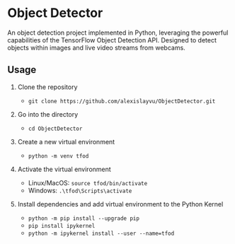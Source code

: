 # Object Detector

An object detection project implemented in Python, leveraging the powerful capabilities of the TensorFlow Object Detection API. Designed to detect objects within images and live video streams from webcams.

## Usage

1. Clone the repository

   - `git clone https://github.com/alexislayvu/ObjectDetector.git`

2. Go into the directory

   - `cd ObjectDetector`

3. Create a new virtual environment

   - `python -m venv tfod`

4. Activate the virtual environment

   - Linux/MacOS: `source tfod/bin/activate`
   - Windows: `.\tfod\Scripts\activate`

5. Install dependencies and add virtual environment to the Python Kernel
   - `python -m pip install --upgrade pip`
   - `pip install ipykernel`
   - `python -m ipykernel install --user --name=tfod`
